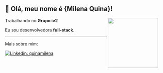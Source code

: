 ## 💚 Olá, meu nome é <strong>{Milena Quina}!</strong>

<img align='right' height="165em" src="https://github-readme-stats.vercel.app/api?username=quinamilena&show_icons=true&theme=dracula&include_all_commits=true&count_private=true" />


<p>
Trabalhando no <b>Grupo iv2</b> <br/>

Eu sou desenvolvedora **full-stack**.
</p>
<hr>

<p>Mais sobre mim:</p>

[![Linkedin: quinamilena](https://img.shields.io/badge/-Linkedin-blue?logo=Linkedin&logoColor=white&style=for-the-badge&link=https://www.linkedin.com/in/milena-quina-5342581ab/)](https://www.linkedin.com/in/milena-quina-5342581ab/)
